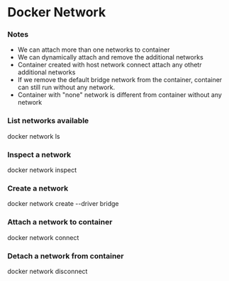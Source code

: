 # Docker Network

### Notes
* We can attach more than one networks to container
* We can dynamically attach and remove the additional networks
* Container created with host network connect attach any othetr additional networks
* If we remove the default bridge network from the container, container can still run without any network.
* Container with "none" network is different from container without any network

### List networks available
docker network ls

### Inspect a network
docker network inspect

### Create a network
docker network create --driver bridge

### Attach a network to container
docker network connect

### Detach a network from container
docker network disconnect
